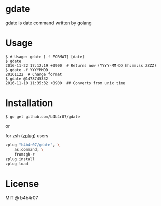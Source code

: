 gdate
===

gdate is date command written by golang

# Usage

```console
$ # Usage: gdate [-f FORMAT] [date]
$ gdate
2016-11-22 17:12:19 +0900  # Returns now (YYYY-MM-DD hh:mm:ss ZZZZ)
$ gdate -f YYYYMMDD
20161122  # Change format
$ gdate @1478745332
2016-11-10 11:35:32 +0900  ## Converts from unix time
```

# Installation

```console
$ go get github.com/b4b4r07/gdate
```

or

for zsh ([zplug](https://github.com/zplug/zplug)) users

```zsh
zplug "b4b4r07/gdate", \
    as:command, \
    from:gh-r
zplug install
zplug load
```

# License

MIT @ b4b4r07
